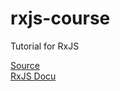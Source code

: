 # rxjs-course
Tutorial for RxJS

[Source](https://www.youtube.com/watch?v=ib9y6uJr6PQ&list=PLqKQF2ojwm3ksNegIZIz_AB0x6a9zqofx&index=3)  
[RxJS Docu](https://rxjs-dev.firebaseapp.com/api)
